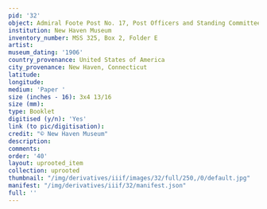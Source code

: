 ```yaml
---
pid: '32'
object: Admiral Foote Post No. 17, Post Officers and Standing Committees
institution: New Haven Museum
inventory_number: MSS 325, Box 2, Folder E
artist:
museum_dating: '1906'
country_provenance: United States of America
city_provenance: New Haven, Connecticut
latitude:
longitude:
medium: 'Paper '
size (inches - 16): 3x4 13/16
size (mm):
type: Booklet
digitised (y/n): 'Yes'
link (to pic/digitisation):
credit: "© New Haven Museum"
description:
comments:
order: '40'
layout: uprooted_item
collection: uprooted
thumbnail: "/img/derivatives/iiif/images/32/full/250,/0/default.jpg"
manifest: "/img/derivatives/iiif/32/manifest.json"
full: ''
---
```

